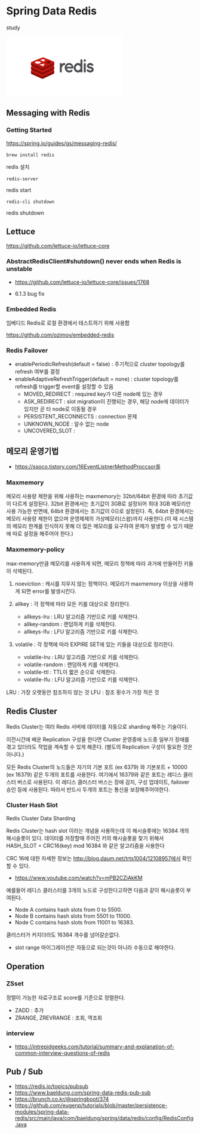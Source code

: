 # Spring Data Redis

study

![redis](/doc/redis_.png)


## Messaging with Redis

### Getting Started 

https://spring.io/guides/gs/messaging-redis/


```
brew install redis
```
redis 설치 
```
redis-server
```
redis start

```
redis-cli shutdown
```

redis shutdown


## Lettuce

https://github.com/lettuce-io/lettuce-core

### AbstractRedisClient#shutdown() never ends when Redis is unstable

- https://github.com/lettuce-io/lettuce-core/issues/1768

- 6.1.3 bug fix 




### Embedded Redis

임베디드 Redis로 로컬 환경에서 테스트하기 위해 사용함 

https://github.com/ozimov/embedded-redis

### Redis Failover
- enablePeriodicRefresh(default = false) : 주기적으로 cluster topology를 refresh 여부를 결정 
- enableAdaptiveRefreshTrigger(default = none) : cluster topology를 refresh를 trigger할 event를 설정할 수 있음 
  - MOVED_REDIRECT : required key가 다른 node에 있는 경우 
  - ASK_REDIRECT : slot migration이 진행되는 경우, 해당 node에 데이터가 있지만 곧 타 node로 이동될 경우 
  - PERSISTENT_RECONNECTS : connection 문제
  - UNKNOWN_NODE : 알수 없는 node
  - UNCOVERED_SLOT : 

## 메모리 운영기법

- https://ssoco.tistory.com/16EventListnerMethodProccsor를

### Maxmemory

메모리 사용량 제한을 위해 사용하는 maxmemory는 32bit/64bit 환경에 따라 초기값이 다르게 설정된다. 32bit 환경에서는 초기값이 3GB로 설정되어 최대 3GB 메모리만 사용 가능한 반면에, 64bit 환경에서는 초기값이 0으로 설정된다. 즉, 64bit 환경에서는 메모리 사용량 제한이 없으며 운영체제의 가상메모리(스왑)까지 사용한다.(이 때 시스템의 메모리 한계를 인식하지 못해 더 많은 메모리를 요구하여 문제가 발생할 수 있기 때문에 따로 설정을 해주어야 한다.)

### Maxmemory-policy 

max-memory만큼 메모리를 사용하게 되면, 메모리 정책에 따라 과거에 만들어진 키들이 삭제된다.

1. noeviction
: 캐시를 지우지 않는 정책이다. 메모리가 maxmemory 이상을 사용하게 되면 error를 발생시킨다.

2. allkey 
: 각 정책에 따라 모든 키를 대상으로 정리한다.
    - allkeys-lru : LRU 알고리즘 기반으로 키를 삭제한다.
    - allkey-random : 랜덤하게 키를 삭제한다.
    - allkeys-lfu : LFU 알고리즘 기반으로 키를 삭제한다.
3. volatile 
: 각 정책에 따라 EXPIRE SET에 있는 키들을 대상으로 정리한다.
    - volatile-lru : LRU 알고리즘 기반으로 키를 삭제한다.
    - volatile-random : 랜덤하게 키를 삭제한다.
    - volatile-ttl : TTL이 짧은 순으로 삭제한다.
    - volatile-lfu : LFU 알고리즘 기반으로 키를 삭제한다.

LRU : 가장 오랫동안 참조하지 않는 것
LFU : 참조 횟수가 가장 적은 것    
    

## Redis Cluster    
 
Redis Cluster는 여러 Redis 서버에 데이터를 자동으로 sharding 해주는 기술이다. 

이전시간에 배운 Replication 구성을 한다면 Cluster 운영중에 노드중 일부가 장애를 겪고 있더라도 작업을 계속할 수 있게 해준다. (별도의 Replication 구성이 필요한 것은 아니다.)

모든 Redis Cluster의 노드들은 자기의 기본 포트 (ex 6379) 와 기본포트 + 10000 (ex 16379) 같은 두개의 포트를 사용한다. 여기에서 16379와 같은 포트는 레디스 클러스터 버스로 사용된다. 이 레디스 클러스터 버스는 장애 감지, 구성 업데이트, failover 승인 등에 사용된다. 따라서 반드시 두개의 포트는 통신을 보장해주어야한다.


### Cluster Hash Slot

Redis Cluster Data Sharding

Redis Cluster는 hash slot 이라는 개념을 사용하는데 이 해시슬롯에는 16384 개의 해시슬롯이 있다. 데이터를 저장할때 주어진 키의 해시슬롯을 찾기 위해서 HASH_SLOT = CRC16(key) mod 16384 와 같은 알고리즘을 사용한다 

CRC 16에 대한 자세한 정보는 http://blog.daum.net/trts1004/12108957에서 확인할 수 있다.  
  
- https://www.youtube.com/watch?v=mPB2CZiAkKM

예를들어 레디스 클러스터를 3개의 노드로 구성한다고하면 다음과 같이 해시슬롯이 부여된다.

- Node A contains hash slots from 0 to 5500.
- Node B contains hash slots from 5501 to 11000.
- Node C contains hash slots from 11001 to 16383.  
  
클러스터가 커지더라도 16384 개수를 넘어갈순없다.

- slot range 마이그레이션은 자동으로 되는것이 아니라 수동으로 해야한다.  


## Operation

### ZSset

정렬이 가능한 자료구조로 score를 기준으로 정렬한다.

- ZADD : 추가 
- ZRANGE, ZREVRANGE : 조회, 역조회



    

### interview 

- https://intrepidgeeks.com/tutorial/summary-and-explanation-of-common-interview-questions-of-redis

## Pub / Sub

- https://redis.io/topics/pubsub
- https://www.baeldung.com/spring-data-redis-pub-sub
- https://brunch.co.kr/@springboot/374
- https://github.com/eugenp/tutorials/blob/master/persistence-modules/spring-data-redis/src/main/java/com/baeldung/spring/data/redis/config/RedisConfig.java